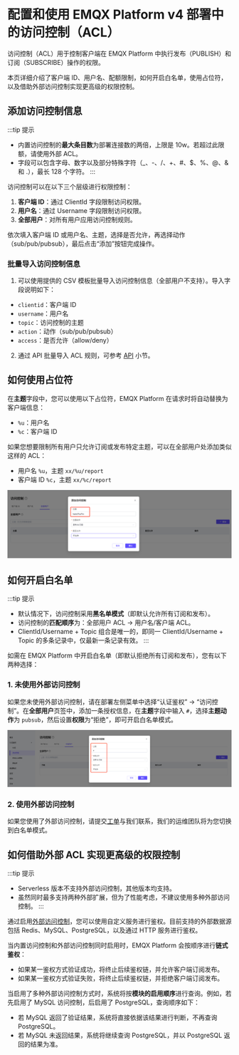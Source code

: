 # 配置和使用 EMQX Platform v4 部署中的访问控制（ACL）

访问控制（ACL）用于控制客户端在 EMQX Platform 中执行发布（PUBLISH）和订阅（SUBSCRIBE）操作的权限。

本页详细介绍了客户端 ID、用户名、配额限制，如何开启白名单，使用占位符，以及借助外部访问控制实现更高级的权限控制。

## 添加访问控制信息

:::tip 提示

- 内置访问控制的**最大条目数**为部署连接数的两倍，上限是 10w。若超过此限额，请使用外部 ACL。
- 字段可以包含字母、数字以及部分特殊字符（_、-、/、+、#、$、%、@、& 和 .），最长 128 个字符。
:::

访问控制可以在以下三个层级进行权限控制：

1. **客户端 ID**：通过 ClientId 字段限制访问权限。
2. **用户名**：通过 Username 字段限制访问权限。
3. **全部用户**：对所有用户应用访问控制规则。

依次填入客户端 ID 或用户名、主题，选择是否允许，再选择动作（sub/pub/pubsub），最后点击“添加”按钮完成操作。

### 批量导入访问控制信息

1. 可以使用提供的 CSV 模板批量导入访问控制信息（全部用户不支持）。导入字段说明如下：

- `clientid`：客户端 ID
- `username`：用户名
- `topic`：访问控制的主题
- `action`：动作（sub/pub/pubsub）
- `access`：是否允许（allow/deny）

2. 通过 API 批量导入 ACL 规则，可参考 [API](../api/acl.md) 小节。

## 如何使用占位符

在**主题**字段中，您可以使用以下占位符，EMQX Platform 在请求时将自动替换为客户端信息：

- `%u`：用户名
- `%c`：客户端 ID

如果您想要限制所有用户只允许订阅或发布特定主题，可以在全部用户处添加类似这样的 ACL：

- 用户名 `%u`，主题 `xx/%u/report`
- 客户端 ID `%c`，主题 `xx/%c/report`

![add_acl](./_assets/add_acl_placeholder.png)

## 如何开启白名单

:::tip 提示

- 默认情况下，访问控制采用**黑名单模式**（即默认允许所有订阅和发布）。
- 访问控制的**匹配顺序**为：全部用户 ACL -> 用户名/客户端 ACL。
- ClientId/Username + Topic 组合是唯一的，即同一 ClientId/Username + Topic 的多条记录中，仅最新一条记录有效。
:::

如需在 EMQX Platform 中开启白名单（即默认拒绝所有订阅和发布），您有以下两种选择：

### 1. 未使用外部访问控制

如果您未使用外部访问控制，请在部署左侧菜单中选择“认证鉴权” -> “访问控制”。在**全部用户**页签中，添加一条授权信息，在**主题**字段中输入 `#`，选择**主题动作**为 `pubsub`，然后设置**权限**为“拒绝”，即可开启白名单模式。

![add_acl](./_assets/acl_deny_all.png)

### 2. 使用外部访问控制

如果您使用了外部访问控制，请提交[工单](../feature/tickets.md)与我们联系，我们的运维团队将为您切换到白名单模式。

## 如何借助外部 ACL 实现更高级的权限控制

:::tip 提示

- Serverless 版本不支持外部访问控制，其他版本均支持。
- 虽然同时最多支持两种外部扩展，但为了性能考虑，不建议使用多种外部访问控制。
:::

通过启用[外部访问控制](../deployments/acl_dedicated.md)，您可以使用自定义服务进行鉴权。目前支持的外部数据源包括 Redis、MySQL、PostgreSQL，以及通过 HTTP 服务进行鉴权。

当内置访问控制和外部访问控制同时启用时，EMQX Platform 会按顺序进行**链式鉴权**：

- 如果某一鉴权方式验证成功，将终止后续鉴权链，并允许客户端订阅发布。
- 如果某一鉴权方式验证失败，将终止后续鉴权链，并拒绝客户端订阅发布。

当启用了多种外部访问控制方式时，系统将按**模块的启用顺序**进行查询。例如，若先启用了 MySQL 访问控制，后启用了 PostgreSQL，查询顺序如下：

- 若 MySQL 返回了验证结果，系统将直接依据该结果进行判断，不再查询 PostgreSQL。
- 若 MySQL 未返回结果，系统将继续查询 PostgreSQL，并以 PostgreSQL 返回的结果为准。
  